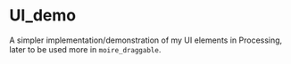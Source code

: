 # UI\_demo

A simpler implementation/demonstration of my UI elements in Processing, later to be used more in `moire_draggable`.
